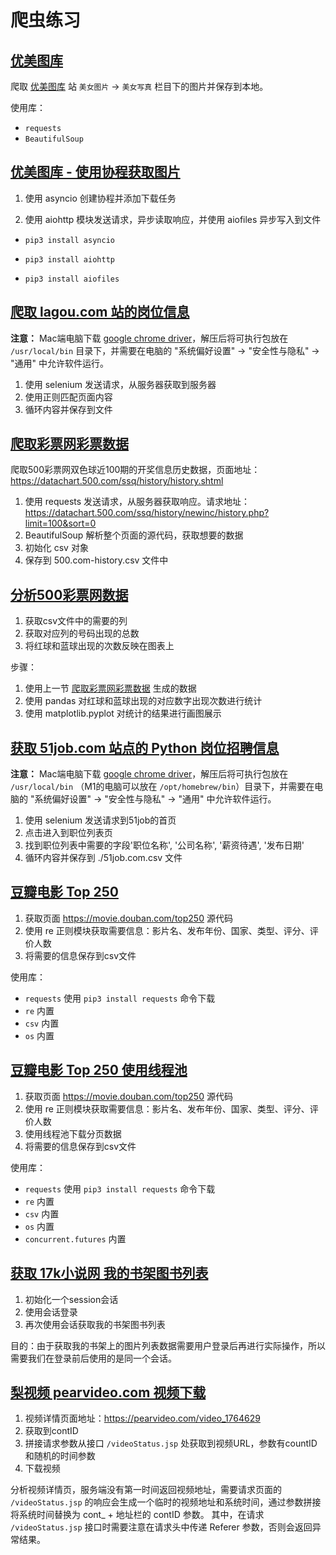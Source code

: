 # 爬虫练习

## [优美图库](./www.umei.cc.py)

爬取 [优美图库](https://umei.cc) 站 `美女图片` -> `美女写真` 栏目下的图片并保存到本地。

使用库：
- `requests`
- `BeautifulSoup`

## [优美图库 - 使用协程获取图片](./www.umei.cc-coroutine.py)

1. 使用 asyncio 创建协程并添加下载任务

2. 使用 aiohttp 模块发送请求，异步读取响应，并使用 aiofiles 异步写入到文件

- `pip3 install asyncio`

- `pip3 install aiohttp`

- `pip3 install aiofiles`

## [爬取 lagou.com 站的岗位信息](./www.lagou.com.py)

**注意：** Mac端电脑下载 [google chrome driver](https://chromedriver.storage.googleapis.com/index.html)，解压后将可执行包放在 `/usr/local/bin` 目录下，并需要在电脑的 "系统偏好设置" -> "安全性与隐私" -> "通用" 中允许软件运行。

1. 使用 selenium 发送请求，从服务器获取到服务器
2. 使用正则匹配页面内容
3. 循环内容并保存到文件

## [爬取彩票网彩票数据](./www.datachart.500.com.py)

爬取500彩票网双色球近100期的开奖信息历史数据，页面地址：https://datachart.500.com/ssq/history/history.shtml

1. 使用 requests 发送请求，从服务器获取响应。请求地址：https://datachart.500.com/ssq/history/newinc/history.php?limit=100&sort=0
2. BeautifulSoup 解析整个页面的源代码，获取想要的数据
3. 初始化 csv 对象
4. 保存到 500.com-history.csv 文件中


## [分析500彩票网数据](./www.500.com.py)

1. 获取csv文件中的需要的列
2. 获取对应列的号码出现的总数
3. 将红球和蓝球出现的次数反映在图表上

步骤：
1. 使用上一节 [爬取彩票网彩票数据](./datachart.500.com.py) 生成的数据
2. 使用 pandas 对红球和蓝球出现的对应数字出现次数进行统计
3. 使用 matplotlib.pyplot 对统计的结果进行画图展示

## [获取 51job.com 站点的 Python 岗位招聘信息](./www.51job.com.py)

**注意：** Mac端电脑下载 [google chrome driver](https://chromedriver.storage.googleapis.com/index.html)，解压后将可执行包放在 `/usr/local/bin` （M1的电脑可以放在 `/opt/homebrew/bin`）目录下，并需要在电脑的 "系统偏好设置" -> "安全性与隐私" -> "通用" 中允许软件运行。

1. 使用 selenium 发送请求到51job的首页
2. 点击进入到职位列表页
2. 找到职位列表中需要的字段'职位名称', '公司名称', '薪资待遇', '发布日期'
3. 循环内容并保存到 ./51job.com.csv 文件

## [豆瓣电影 Top 250](./movie.douban.com-top250.py)

1. 获取页面 https://movie.douban.com/top250 源代码
2. 使用 re 正则模块获取需要信息：影片名、发布年份、国家、类型、评分、评价人数
3. 将需要的信息保存到csv文件

使用库：
- `requests` 使用 `pip3 install requests` 命令下载
- `re` 内置
- `csv` 内置
- `os` 内置

## [豆瓣电影 Top 250 使用线程池](./movie.douban.com-top250-thread-pool.py)

1. 获取页面 https://movie.douban.com/top250 源代码
2. 使用 re 正则模块获取需要信息：影片名、发布年份、国家、类型、评分、评价人数
3. 使用线程池下载分页数据
4. 将需要的信息保存到csv文件

使用库：
- `requests` 使用 `pip3 install requests` 命令下载
- `re` 内置
- `csv` 内置
- `os` 内置
- `concurrent.futures` 内置

## [获取 17k小说网 我的书架图书列表](./www.17k.com.py)

1. 初始化一个session会话
2. 使用会话登录
3. 再次使用会话获取我的书架图书列表

目的：由于获取我的书架上的图片列表数据需要用户登录后再进行实际操作，所以需要我们在登录前后使用的是同一个会话。

## [梨视频 pearvideo.com 视频下载](./pearvideo.com.py)

1. 视频详情页面地址：https://pearvideo.com/video_1764629
2. 获取到contID
3. 拼接请求参数从接口 `/videoStatus.jsp` 处获取到视频URL，参数有countID和随机的时间参数
4. 下载视频

分析视频详情页，服务端没有第一时间返回视频地址，需要请求页面的 `/videoStatus.jsp` 的响应会生成一个临时的视频地址和系统时间，通过参数拼接将系统时间替换为 cont_ + 地址栏的 contID 参数。
其中，在请求 `/videoStatus.jsp` 接口时需要注意在请求头中传递 Referer 参数，否则会返回异常结果。